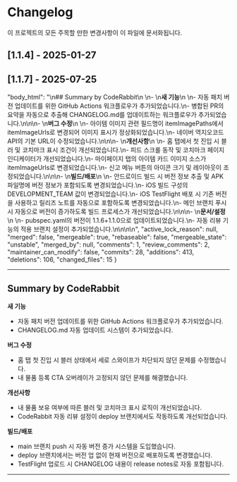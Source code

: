 # Changelog

이 프로젝트의 모든 주목할 만한 변경사항이 이 파일에 문서화됩니다.

  
## [1.1.4] - 2025-01-27
## [1.1.7] - 2025-07-25

  "body_html": "\n## Summary by CodeRabbit\n
\n- \n**새 기능**\n
\n- 자동 패치 버전 업데이트를 위한 GitHub Actions 워크플로우가 추가되었습니다.\n- 병합된 PR의 요약을 자동으로 추출해 CHANGELOG.md를 업데이트하는 워크플로우가 추가되었습니다.\n\n\n- \n**버그 수정**\n
\n- 아이템 이미지 관련 필드명이 itemImagePaths에서 itemImageUrls로 변경되어 이미지 표시가 정상화되었습니다.\n- 네이버 역지오코드 API의 기본 URL이 수정되었습니다.\n\n\n- \n**개선사항**\n
\n- 홈 탭에서 첫 진입 시 블러 및 코치마크 표시 조건이 개선되었습니다.\n- 피드 스크롤 동작 및 코치마크 페이지 인디케이터가 개선되었습니다.\n- 마이페이지 탭의 아이템 카드 이미지 소스가 itemImageUrls로 변경되었습니다.\n- 신고 메뉴 버튼의 아이콘 크기 및 레이아웃이 조정되었습니다.\n\n\n- \n**빌드/배포**\n
\n- 안드로이드 빌드 시 버전 정보 추출 및 APK 파일명에 버전 정보가 포함되도록 변경되었습니다.\n- iOS 빌드 구성의 DEVELOPMENT_TEAM 값이 변경되었습니다.\n- iOS TestFlight 배포 시 기존 버전을 사용하고 릴리즈 노트를 자동으로 포함하도록 변경되었습니다.\n- 메인 브랜치 푸시 시 자동으로 버전이 증가하도록 빌드 프로세스가 개선되었습니다.\n\n\n- \n**문서/설정**\n
\n- pubspec.yaml의 버전이 1.1.6+1.1.0으로 업데이트되었습니다.\n- 자동 리뷰 기능의 적용 브랜치 설정이 추가되었습니다.\n\n\n\n",
  "active_lock_reason": null,
  "merged": false,
  "mergeable": true,
  "rebaseable": false,
  "mergeable_state": "unstable",
  "merged_by": null,
  "comments": 1,
  "review_comments": 2,
  "maintainer_can_modify": false,
  "commits": 28,
  "additions": 413,
  "deletions": 106,
  "changed_files": 15
}

---


## Summary by CodeRabbit

**새 기능**
- 자동 패치 버전 업데이트를 위한 GitHub Actions 워크플로우가 추가되었습니다.
- CHANGELOG.md 자동 업데이트 시스템이 추가되었습니다.

**버그 수정**
- 홈 탭 첫 진입 시 블러 상태에서 세로 스와이프가 차단되지 않던 문제를 수정했습니다.
- 내 물품 등록 CTA 오버레이가 고정되지 않던 문제를 해결했습니다.

**개선사항**
- 내 물품 보유 여부에 따른 블러 및 코치마크 표시 로직이 개선되었습니다.
- CodeRabbit 자동 리뷰 설정이 deploy 브랜치에서도 작동하도록 개선되었습니다.

**빌드/배포**
- main 브랜치 push 시 자동 버전 증가 시스템을 도입했습니다.
- deploy 브랜치에서는 버전 업 없이 현재 버전으로 배포하도록 변경했습니다.
- TestFlight 업로드 시 CHANGELOG 내용이 release notes로 자동 포함됩니다.

--- 
